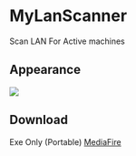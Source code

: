 # MyLanScanner
Scan LAN For Active machines

<h2> Appearance</h2>
<img src='http://i.imgur.com/UPWEaEf.png' />
<h2>Download</h2>
Exe Only (Portable)
<a href='https://www.mediafire.com/?zcasi6c55o3c86g' >
MediaFire 
</a>
